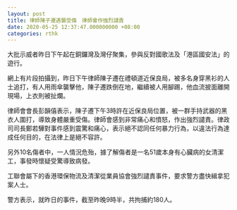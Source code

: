 ```yaml
---
layout: post
title: 律師陳子遷遇襲受傷　律師會作強烈譴責
date: 2020-05-25 12:37:47.000000000 +08:00
categories: rthk
---
```


大批示威者昨日下午起在銅鑼灣及灣仔聚集，參與反對國歌法及「港區國安法」的遊行。

網上有片段拍攝到，昨日下午律師陳子遷在禮頓道近保良局，被多名身穿黑衫的人士追打，有人用雨傘襲擊他，陳子遷跌倒在地，繼續被人用腳踢，他血流披面離開現場，上衣則被扯爛。

律師會會長彭韻僖表示，陳子遷下午3時許在近保良局位置，被一群手持武器的黑衣人圍打，導致身體嚴重受傷。律師會感到非常痛心和憤怒，作出強烈譴責。律政司司長鄭若驊對事件感到震驚和痛心，表示絕不認同任何暴力行為，以違法行為達成任何目的，在法律上是絕不容許。

另外10名傷者中，一人情況危殆，據了解傷者是一名51歲本身有心臟病的女清潔工，事發時懷疑受驚導致病發。

工聯會屬下的香港環保物流及清潔從業員協會強烈譴責事件，要求警方盡快緝拿犯案人士。

警方表示，就昨日的事件，截至昨晚9時半，共拘捕約180人。
